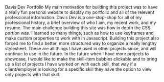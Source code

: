 Davis Dev Portfolio
My main motivation for building this project was to have a really fun personal website to display my portfolio and all of the relevent professional information.
Davis Dev is a one-stop-shop for all of my professional history, a brief overview of who I am, my recent work, and my resume. The main challenge building this site was
how in depth the CSS portion was. I learned so many things, such as how to use keyframes and make custom properties to work with in Javascript. Building this project
also forced me to find a better, more structured way to organize a really lengthy stylesheet. These are all things I have used in other projects since, and will continue
to use in the future. In the future when I have more projects to showcase, I would like to make the skill-item bubbles clickable and to bring up a list of projects
I have worked on with each skill, that way if a client/employer is looking for a specific skill they have the option to view only projects with that skill.
